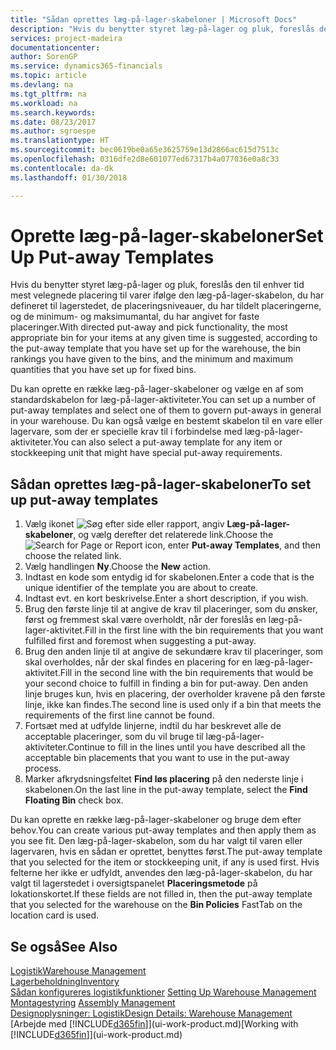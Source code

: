 ```yaml
---
title: "Sådan oprettes læg-på-lager-skabeloner | Microsoft Docs"
description: "Hvis du benytter styret læg-på-lager og pluk, foreslås den til enhver tid mest velegnede placering til varer ifølge den læg-på-lager-skabelon, du har defineret til lagerstedet, de placeringsniveauer, du har tildelt placeringerne, og de minimum- og maksimumantal, du har angivet for faste placeringer."
services: project-madeira
documentationcenter: 
author: SorenGP
ms.service: dynamics365-financials
ms.topic: article
ms.devlang: na
ms.tgt_pltfrm: na
ms.workload: na
ms.search.keywords: 
ms.date: 08/23/2017
ms.author: sgroespe
ms.translationtype: HT
ms.sourcegitcommit: bec0619be0a65e3625759e13d2866ac615d7513c
ms.openlocfilehash: 0316dfe2d8e601077ed67317b4a077036e0a8c33
ms.contentlocale: da-dk
ms.lasthandoff: 01/30/2018

---
```

# <a name="set-up-put-away-templates"></a><span data-ttu-id="12a4f-103">Oprette læg-på-lager-skabeloner</span><span class="sxs-lookup"><span data-stu-id="12a4f-103">Set Up Put-away Templates</span></span>
<span data-ttu-id="12a4f-104">Hvis du benytter styret læg-på-lager og pluk, foreslås den til enhver tid mest velegnede placering til varer ifølge den læg-på-lager-skabelon, du har defineret til lagerstedet, de placeringsniveauer, du har tildelt placeringerne, og de minimum- og maksimumantal, du har angivet for faste placeringer.</span><span class="sxs-lookup"><span data-stu-id="12a4f-104">With directed put-away and pick functionality, the most appropriate bin for your items at any given time is suggested, according to the put-away template that you have set up for the warehouse, the bin rankings you have given to the bins, and the minimum and maximum quantities that you have set up for fixed bins.</span></span>  

<span data-ttu-id="12a4f-105">Du kan oprette en række læg-på-lager-skabeloner og vælge en af som standardskabelon for læg-på-lager-aktiviteter.</span><span class="sxs-lookup"><span data-stu-id="12a4f-105">You can set up a number of put-away templates and select one of them to govern put-aways in general in your warehouse.</span></span> <span data-ttu-id="12a4f-106">Du kan også vælge en bestemt skabelon til en vare eller lagervare, som der er specielle krav til i forbindelse med læg-på-lager-aktiviteter.</span><span class="sxs-lookup"><span data-stu-id="12a4f-106">You can also select a put-away template for any item or stockkeeping unit that might have special put-away requirements.</span></span>  

## <a name="to-set-up-put-away-templates"></a><span data-ttu-id="12a4f-107">Sådan oprettes læg-på-lager-skabeloner</span><span class="sxs-lookup"><span data-stu-id="12a4f-107">To set up put-away templates</span></span>  
1.  <span data-ttu-id="12a4f-108">Vælg ikonet ![Søg efter side eller rapport](media/ui-search/search_small.png "Ikonet Søg efter side eller rapport"), angiv **Læg-på-lager-skabeloner**, og vælg derefter det relaterede link.</span><span class="sxs-lookup"><span data-stu-id="12a4f-108">Choose the ![Search for Page or Report](media/ui-search/search_small.png "Search for Page or Report icon") icon, enter **Put-away Templates**, and then choose the related link.</span></span>  
2.  <span data-ttu-id="12a4f-109">Vælg handlingen **Ny**.</span><span class="sxs-lookup"><span data-stu-id="12a4f-109">Choose the **New** action.</span></span>  
3.  <span data-ttu-id="12a4f-110">Indtast en kode som entydig id for skabelonen.</span><span class="sxs-lookup"><span data-stu-id="12a4f-110">Enter a code that is the unique identifier of the template you are about to create.</span></span>  
4.  <span data-ttu-id="12a4f-111">Indtast evt. en kort beskrivelse.</span><span class="sxs-lookup"><span data-stu-id="12a4f-111">Enter a short description, if you wish.</span></span>  
5.  <span data-ttu-id="12a4f-112">Brug den første linje til at angive de krav til placeringer, som du ønsker, først og fremmest skal være overholdt, når der foreslås en læg-på-lager-aktivitet.</span><span class="sxs-lookup"><span data-stu-id="12a4f-112">Fill in the first line with the bin requirements that you want fulfilled first and foremost when suggesting a put-away.</span></span>  
6.  <span data-ttu-id="12a4f-113">Brug den anden linje til at angive de sekundære krav til placeringer, som skal overholdes, når der skal findes en placering for en læg-på-lager-aktivitet.</span><span class="sxs-lookup"><span data-stu-id="12a4f-113">Fill in the second line with the bin requirements that would be your second choice to fulfill in finding a bin for put-away.</span></span> <span data-ttu-id="12a4f-114">Den anden linje bruges kun, hvis en placering, der overholder kravene på den første linje, ikke kan findes.</span><span class="sxs-lookup"><span data-stu-id="12a4f-114">The second line is used only if a bin that meets the requirements of the first line cannot be found.</span></span>  
7.  <span data-ttu-id="12a4f-115">Fortsæt med at udfylde linjerne, indtil du har beskrevet alle de acceptable placeringer, som du vil bruge til læg-på-lager-aktiviteter.</span><span class="sxs-lookup"><span data-stu-id="12a4f-115">Continue to fill in the lines until you have described all the acceptable bin placements that you want to use in the put-away process.</span></span>  
8.  <span data-ttu-id="12a4f-116">Marker afkrydsningsfeltet **Find løs placering** på den nederste linje i skabelonen.</span><span class="sxs-lookup"><span data-stu-id="12a4f-116">On the last line in the put-away template, select the **Find Floating Bin** check box.</span></span>  

<span data-ttu-id="12a4f-117">Du kan oprette en række læg-på-lager-skabeloner og bruge dem efter behov.</span><span class="sxs-lookup"><span data-stu-id="12a4f-117">You can create various put-away templates and then apply them as you see fit.</span></span> <span data-ttu-id="12a4f-118">Den læg-på-lager-skabelon, som du har valgt til varen eller lagervaren, hvis en sådan er oprettet, benyttes først.</span><span class="sxs-lookup"><span data-stu-id="12a4f-118">The put-away template that you selected for the item or stockkeeping unit, if any is used first.</span></span> <span data-ttu-id="12a4f-119">Hvis felterne her ikke er udfyldt, anvendes den læg-på-lager-skabelon, du har valgt til lagerstedet i oversigtspanelet **Placeringsmetode** på lokationskortet.</span><span class="sxs-lookup"><span data-stu-id="12a4f-119">If these fields are not filled in, then the put-away template that you selected for the warehouse on the **Bin Policies** FastTab on the location card is used.</span></span>  

## <a name="see-also"></a><span data-ttu-id="12a4f-120">Se også</span><span class="sxs-lookup"><span data-stu-id="12a4f-120">See Also</span></span>  
[<span data-ttu-id="12a4f-121">Logistik</span><span class="sxs-lookup"><span data-stu-id="12a4f-121">Warehouse Management</span></span>](warehouse-manage-warehouse.md)  
[<span data-ttu-id="12a4f-122">Lagerbeholdning</span><span class="sxs-lookup"><span data-stu-id="12a4f-122">Inventory</span></span>](inventory-manage-inventory.md)  
<span data-ttu-id="12a4f-123">[Sådan konfigureres logistikfunktioner](warehouse-setup-warehouse.md)   </span><span class="sxs-lookup"><span data-stu-id="12a4f-123">[Setting Up Warehouse Management](warehouse-setup-warehouse.md)   </span></span>  
<span data-ttu-id="12a4f-124">[Montagestyring](assembly-assemble-items.md)  </span><span class="sxs-lookup"><span data-stu-id="12a4f-124">[Assembly Management](assembly-assemble-items.md)  </span></span>  
[<span data-ttu-id="12a4f-125">Designoplysninger: Logistik</span><span class="sxs-lookup"><span data-stu-id="12a4f-125">Design Details: Warehouse Management</span></span>](design-details-warehouse-management.md)  
<span data-ttu-id="12a4f-126">[Arbejde med [!INCLUDE[d365fin](includes/d365fin_md.md)]](ui-work-product.md)</span><span class="sxs-lookup"><span data-stu-id="12a4f-126">[Working with [!INCLUDE[d365fin](includes/d365fin_md.md)]](ui-work-product.md)</span></span>

